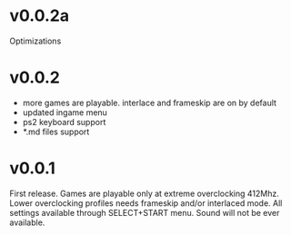 # v0.0.2a

Optimizations

# v0.0.2

- more games are playable. interlace and frameskip are on by default
- updated ingame menu
- ps2 keyboard support
- *.md files support

# v0.0.1

First release. Games are playable only at extreme overclocking 412Mhz. Lower overclocking profiles needs frameskip and/or interlaced mode.
All settings available through SELECT+START menu.
Sound will not be ever available. 
